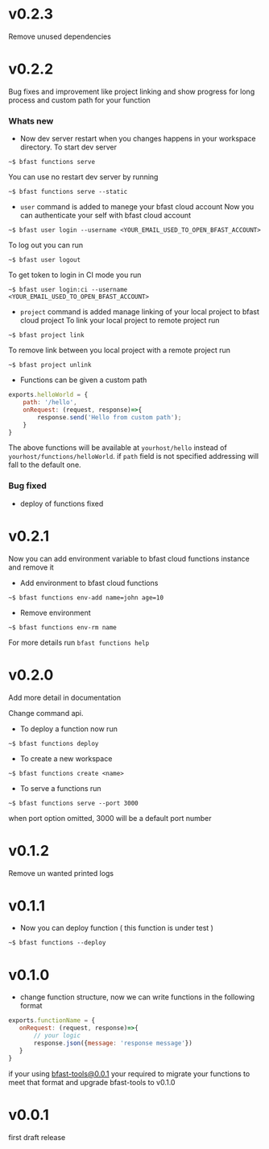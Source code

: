 # v0.2.3

Remove unused dependencies

# v0.2.2

Bug fixes and improvement like project linking and show progress for long process and custom path for your function

### Whats new

* Now dev server restart when you changes happens in your workspace directory. 
To start dev server
```shell script
~$ bfast functions serve
```
You can use no restart dev server by running
```shell script
~$ bfast functions serve --static
```
* `user` command is added to manege your bfast cloud account
Now you can authenticate your self with bfast cloud account
```shell script
~$ bfast user login --username <YOUR_EMAIL_USED_TO_OPEN_BFAST_ACCOUNT>
```

To log out you can run 
```shell script
~$ bfast user logout
```

To get token to login in CI mode you run

```shell script
~$ bfast user login:ci --username <YOUR_EMAIL_USED_TO_OPEN_BFAST_ACCOUNT>
```

* `project` command is added manage linking of your local project to bfast cloud project
To link your local project to remote project run
```shell script
~$ bfast project link
```

To remove link between you local project with a remote project run
```shell script
~$ bfast project unlink
```

* Functions can be given a custom path 
```javascript
exports.helloWorld = {
    path: '/hello',
    onRequest: (request, response)=>{
        response.send('Hello from custom path');
    }   
}
```
The above functions will be available at `yourhost/hello` instead of `yourhost/functions/helloWorld`. if `path` field 
is not specified addressing will fall to the default one.

### Bug fixed

* deploy of functions fixed

# v0.2.1

Now you can add environment variable to bfast cloud functions instance and remove it

* Add environment to bfast cloud functions
```shell script
~$ bfast functions env-add name=john age=10
```

* Remove environment
```shell script
~$ bfast functions env-rm name
```

For more details run `bfast functions help`

# v0.2.0

Add more detail in documentation

Change command api.

* To deploy a function now run 
```shell script
~$ bfast functions deploy
```

* To create a new workspace
```shell script
~$ bfast functions create <name>
```

* To serve a functions run 
```shell script
~$ bfast functions serve --port 3000
```
when port option omitted, 3000 will be a default port number

# v0.1.2 

Remove un wanted printed logs

# v0.1.1

* Now you can deploy function ( this function is under test )

```shell script
~$ bfast functions --deploy
```

# v0.1.0
 * change function structure, now we can write functions in the following format
 ```javascript
exports.functionName = {
    onRequest: (request, response)=>{
        // your logic
        response.json({message: 'response message'})
    }
}

```

if your using bfast-tools@0.0.1 your required to migrate your functions to meet that format and 
upgrade bfast-tools to v0.1.0

# v0.0.1
first draft release
